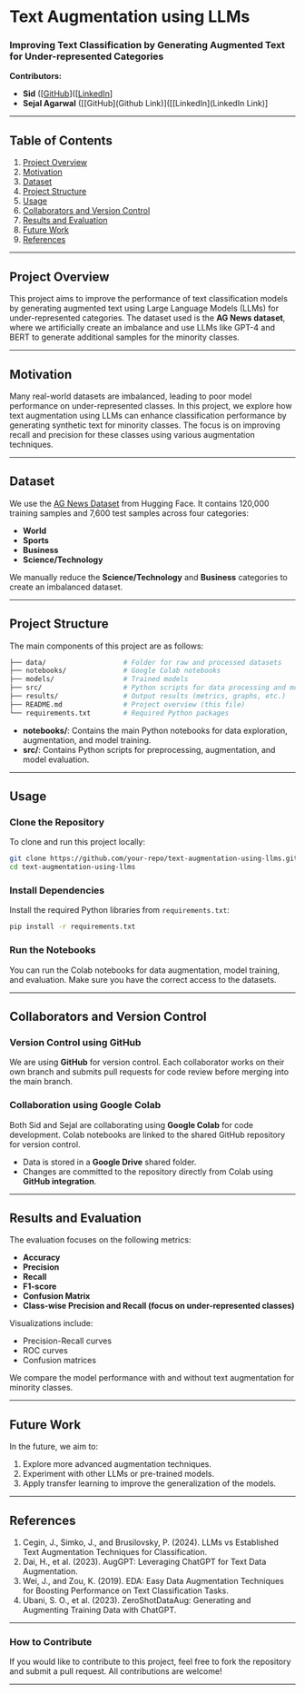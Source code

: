 # Text Augmentation using LLMs

### Improving Text Classification by Generating Augmented Text for Under-represented Categories

**Contributors:**  
- **Sid** ([[GitHub](https://github.com/Siddharthj2002)]([[LinkedIn](https://www.linkedin.com/in/siddharthj2002/)]  
- **Sejal Agarwal** ([[GitHub](Github Link)]([[LinkedIn](LinkedIn Link)]  

---

## Table of Contents
1. [Project Overview](#project-overview)
2. [Motivation](#motivation)
3. [Dataset](#dataset)
4. [Project Structure](#project-structure)
5. [Usage](#usage)
6. [Collaborators and Version Control](#collaborators-and-version-control)
7. [Results and Evaluation](#results-and-evaluation)
8. [Future Work](#future-work)
9. [References](#references)

---

## Project Overview
This project aims to improve the performance of text classification models by generating augmented text using Large Language Models (LLMs) for under-represented categories. The dataset used is the **AG News dataset**, where we artificially create an imbalance and use LLMs like GPT-4 and BERT to generate additional samples for the minority classes.

---

## Motivation
Many real-world datasets are imbalanced, leading to poor model performance on under-represented classes. In this project, we explore how text augmentation using LLMs can enhance classification performance by generating synthetic text for minority classes. The focus is on improving recall and precision for these classes using various augmentation techniques.

---

## Dataset
We use the [AG News Dataset](https://huggingface.co/datasets/fancyzhx/ag_news) from Hugging Face. It contains 120,000 training samples and 7,600 test samples across four categories:
- **World** 
- **Sports**
- **Business**
- **Science/Technology**

We manually reduce the **Science/Technology** and **Business** categories to create an imbalanced dataset.

---

## Project Structure

The main components of this project are as follows:

```bash
├── data/                   # Folder for raw and processed datasets
├── notebooks/              # Google Colab notebooks
├── models/                 # Trained models
├── src/                    # Python scripts for data processing and model training
├── results/                # Output results (metrics, graphs, etc.)
├── README.md               # Project overview (this file)
└── requirements.txt        # Required Python packages
```

- **notebooks/**: Contains the main Python notebooks for data exploration, augmentation, and model training.
- **src/**: Contains Python scripts for preprocessing, augmentation, and model evaluation.

---

## Usage

### Clone the Repository
To clone and run this project locally:

```bash
git clone https://github.com/your-repo/text-augmentation-using-llms.git
cd text-augmentation-using-llms
```

### Install Dependencies
Install the required Python libraries from `requirements.txt`:

```bash
pip install -r requirements.txt
```

### Run the Notebooks
You can run the Colab notebooks for data augmentation, model training, and evaluation. Make sure you have the correct access to the datasets.

---

## Collaborators and Version Control

### Version Control using GitHub
We are using **GitHub** for version control. Each collaborator works on their own branch and submits pull requests for code review before merging into the main branch.
  
### Collaboration using Google Colab
Both Sid and Sejal are collaborating using **Google Colab** for code development. Colab notebooks are linked to the shared GitHub repository for version control.

- Data is stored in a **Google Drive** shared folder.
- Changes are committed to the repository directly from Colab using **GitHub integration**.

---

## Results and Evaluation

The evaluation focuses on the following metrics:
- **Accuracy**
- **Precision**
- **Recall**
- **F1-score**
- **Confusion Matrix**
- **Class-wise Precision and Recall (focus on under-represented classes)**

Visualizations include:
- Precision-Recall curves
- ROC curves
- Confusion matrices

We compare the model performance with and without text augmentation for minority classes.

---

## Future Work
In the future, we aim to:
1. Explore more advanced augmentation techniques.
2. Experiment with other LLMs or pre-trained models.
3. Apply transfer learning to improve the generalization of the models.

---

## References
1. Cegin, J., Simko, J., and Brusilovsky, P. (2024). LLMs vs Established Text Augmentation Techniques for Classification.
2. Dai, H., et al. (2023). AugGPT: Leveraging ChatGPT for Text Data Augmentation.
3. Wei, J., and Zou, K. (2019). EDA: Easy Data Augmentation Techniques for Boosting Performance on Text Classification Tasks.
4. Ubani, S. O., et al. (2023). ZeroShotDataAug: Generating and Augmenting Training Data with ChatGPT.

---

### How to Contribute
If you would like to contribute to this project, feel free to fork the repository and submit a pull request. All contributions are welcome!

---
